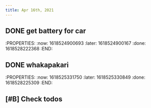 ```yaml
---
title: Apr 16th, 2021
---
```


## DONE get battery for car
:PROPERTIES:
:now: 1618524900693
:later: 1618524900167
:done: 1618528222368
:END:
## DONE whakapakari
:PROPERTIES:
:now: 1618525331750
:later: 1618525330849
:done: 1618528225309
:END:
##
##
## [#B] Check todos